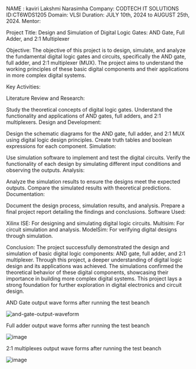 NAME : kaviri Lakshmi Narasimha
Company: CODTECH IT SOLUTIONS
ID:CT6WDS1205
Domain: VLSI
Duration: JULY 10th, 2024 to AUGUST 25th, 2024.
Mentor: 

Project Title: Design and Simulation of Digital Logic Gates: AND Gate, Full Adder, and 2:1 Multiplexer

Objective:
The objective of this project is to design, simulate, and analyze the fundamental digital logic gates and circuits, specifically the AND gate, full adder, and 2:1 multiplexer (MUX). The project aims to understand the working principles of these basic digital components and their applications in more complex digital systems.

Key Activities:

Literature Review and Research:

Study the theoretical concepts of digital logic gates.
Understand the functionality and applications of AND gates, full adders, and 2:1 multiplexers.
Design and Development:

Design the schematic diagrams for the AND gate, full adder, and 2:1 MUX using digital logic design principles.
Create truth tables and boolean expressions for each component.
Simulation:

Use simulation software to implement and test the digital circuits.
Verify the functionality of each design by simulating different input conditions and observing the outputs.
Analysis:

Analyze the simulation results to ensure the designs meet the expected outputs.
Compare the simulated results with theoretical predictions.
Documentation:

Document the design process, simulation results, and analysis.
Prepare a final project report detailing the findings and conclusions.
Software Used:

Xilinx ISE: For designing and simulating digital logic circuits.
Multisim: For circuit simulation and analysis.
ModelSim: For verifying digital designs through simulation.

Conclusion:
The project successfully demonstrated the design and simulation of basic digital logic components: AND gate, full adder, and 2:1 multiplexer. Through this project, a deeper understanding of digital logic design and its applications was achieved. The simulations confirmed the theoretical behavior of these digital components, showcasing their importance in building more complex digital systems. This project lays a strong foundation for further exploration in digital electronics and circuit design.

  AND Gate output wave forms after running the test beanch 
  
![and-gate-output-waveform](https://github.com/user-attachments/assets/06cc86a2-2b9b-4b37-bf87-97cad750ca49)


  Full adder output wave forms after running the test beanch 


  
  ![image](https://github.com/user-attachments/assets/87c61133-64e8-4f01-9177-87ee8fba3937)


  2:1 multiplexes output wave forms after running the test beanch 


![image](https://github.com/user-attachments/assets/52068657-4f2a-4457-a40d-ff268faec85e)







